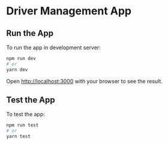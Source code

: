 # Driver Management App

## Run the App

To run the app in development server:

```bash
npm run dev
# or
yarn dev
```

Open [http://localhost:3000](http://localhost:3000) with your browser to see the result.

## Test the App

To test the app:

```bash
npm run test
# or
yarn test
```